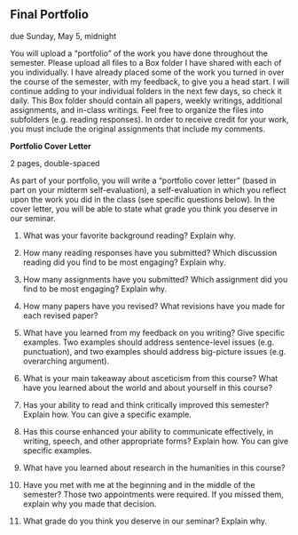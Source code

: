 ## Final Portfolio

due Sunday, May 5, midnight

You will upload a “portfolio” of the work you have done throughout the semester. Please upload all files to a Box folder I have shared with each of you individually. I have already placed some of the work you turned in over the course of the semester, with my feedback, to give you a head start. I will continue adding to your individual folders in the next few days, so check it daily. This Box folder should contain all papers, weekly writings, additional assignments, and in-class writings. Feel free to organize the files into subfolders (e.g. reading responses). In order to receive credit for your work, you must include the original assignments that include my comments.

**Portfolio Cover Letter**

2 pages, double-spaced

As part of your portfolio, you will write a “portfolio cover letter” (based in part on your midterm self-evaluation), a self-evaluation in which you reflect upon the work you did in the class (see specific questions below). In the cover letter, you will be able to state what grade you think you deserve in our seminar.

1. What was your favorite background reading? Explain why.

2. How many reading responses have you submitted? Which discussion reading did you find to be most engaging? Explain why.

3. How many assignments have you submitted? Which assignment did you find to be most engaging? Explain why.

4. How many papers have you revised? What revisions have you made for each revised paper?

5. What have you learned from my feedback on you writing? Give specific examples. Two examples should address sentence-level issues (e.g. punctuation), and two examples should address big-picture issues (e.g. overarching argument).

6. What is your main takeaway about asceticism from this course? What have you learned about the world and about yourself in this course?

7. Has your ability to read and think critically improved this semester? Explain how. You can give a specific example.

8. Has this course enhanced your ability to communicate effectively, in writing, speech, and other appropriate forms? Explain how. You can give specific examples.

9. What have you learned about research in the humanities in this course?

10. Have you met with me at the beginning and in the middle of the semester? Those two appointments were required. If you missed them, explain why you made that decision.

11. What grade do you think you deserve in our seminar? Explain why.
